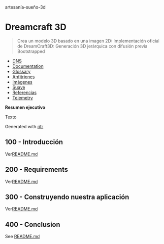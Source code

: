 artesanía-sueño-3d

# Dreamcraft 3D

> Crea un modelo 3D basado en una imagen 2D: Implementación oficial de DreamCraft3D: Generación 3D jerárquica con difusión previa Bootstrapped

-   [DNS](./DNS.md)
-   [Documentation](./DOCUMENTATION.md)
-   [Glossary](./GLOSSARY.md)
-   [Anfitriones](./HOSTS.md)
-   [Imágenes](./IMAGES.md)
-   [Suave](./PODMAN.md)
-   [Referencias](./REFERENCES.md)
-   [Telemetry](./TELEMETRY.md)

**Resumen ejecutivo**

Texto

Generated with [ritr](https://app.rytr.me)

## 100 - Introducción

Ver[README.md](./100/README.md)

## 200 - Requirements

Ver[README.md](./200/README.md)

## 300 - Construyendo nuestra aplicación

Ver[README.md](./300/README.md)

## 400 - Conclusion

See [README.md](./400/README.md)
